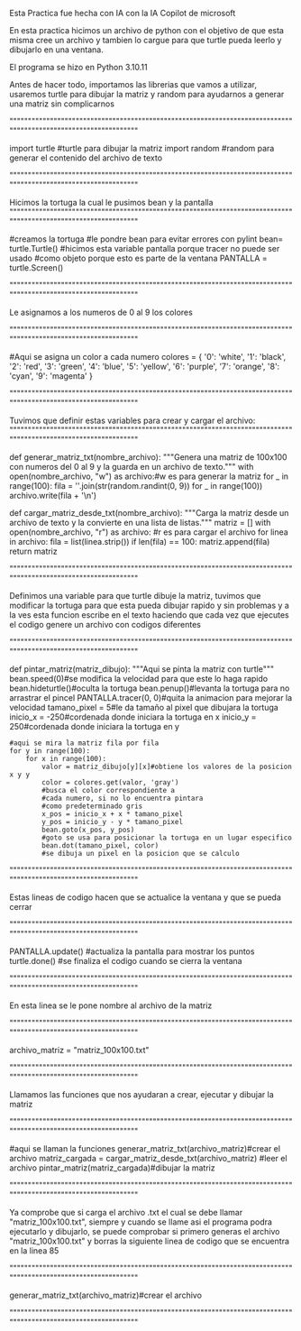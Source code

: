Esta Practica fue hecha con IA con la IA Copilot de microsoft

En esta practica hicimos un archivo de python con el objetivo de que esta misma cree un archivo y tambien lo cargue
para que turtle pueda leerlo y dibujarlo en una ventana.

El programa se hizo en Python 3.10.11

Antes de hacer todo, importamos las librerias que vamos a utilizar, usaremos turtle para dibujar la matriz
y random para ayudarnos a generar una matriz sin complicarnos

""""""""""""""""""""""""""""""""""""""""""""""""""""""""""""""""""""""""""""""""""""""""""""""""""""""""""""""""

import turtle
#turtle para dibujar la matriz
import random
#random para generar el contenido del archivo de texto

""""""""""""""""""""""""""""""""""""""""""""""""""""""""""""""""""""""""""""""""""""""""""""""""""""""""""""""""

Hicimos la tortuga la cual le pusimos bean y la pantalla
""""""""""""""""""""""""""""""""""""""""""""""""""""""""""""""""""""""""""""""""""""""""""""""""""""""""""""""""

#creamos la tortuga
#le pondre bean para evitar errores con pylint
bean= turtle.Turtle()
#hicimos esta variable pantalla porque tracer no puede ser usado
#como objeto porque esto es parte de la ventana
PANTALLA = turtle.Screen()

""""""""""""""""""""""""""""""""""""""""""""""""""""""""""""""""""""""""""""""""""""""""""""""""""""""""""""""""

Le asignamos a los numeros de 0 al 9 los colores

""""""""""""""""""""""""""""""""""""""""""""""""""""""""""""""""""""""""""""""""""""""""""""""""""""""""""""""""

#Aqui se asigna un color a cada numero
colores = {
    '0': 'white',
    '1': 'black',
    '2': 'red',
    '3': 'green',
    '4': 'blue',
    '5': 'yellow',
    '6': 'purple',
    '7': 'orange',
    '8': 'cyan',
    '9': 'magenta'
}

""""""""""""""""""""""""""""""""""""""""""""""""""""""""""""""""""""""""""""""""""""""""""""""""""""""""""""""""

Tuvimos que definir estas variables para crear y cargar el archivo:
""""""""""""""""""""""""""""""""""""""""""""""""""""""""""""""""""""""""""""""""""""""""""""""""""""""""""""""""

def generar_matriz_txt(nombre_archivo):
    """Genera una matriz de 100x100 con numeros del 0 al 9 y la guarda en un archivo de texto."""
    with open(nombre_archivo, "w") as archivo:#w es para generar la matriz
        for _ in range(100):
            fila = ''.join(str(random.randint(0, 9)) for _ in range(100))
            archivo.write(fila + '\n')

def cargar_matriz_desde_txt(nombre_archivo):
    """Carga la matriz desde un archivo de texto y la convierte en una lista de listas."""
    matriz = []
    with open(nombre_archivo, "r") as archivo: #r es para cargar el archivo
        for linea in archivo:
            fila = list(linea.strip())
            if len(fila) == 100:
                matriz.append(fila)
    return matriz
    
""""""""""""""""""""""""""""""""""""""""""""""""""""""""""""""""""""""""""""""""""""""""""""""""""""""""""""""""

Definimos una variable para que turtle dibuje la matriz, tuvimos que modificar la tortuga para que esta pueda
dibujar rapido y sin problemas y a la ves esta funcion escribe en el texto haciendo que cada vez que ejecutes el codigo genere un archivo con codigos diferentes 

""""""""""""""""""""""""""""""""""""""""""""""""""""""""""""""""""""""""""""""""""""""""""""""""""""""""""""""""

def pintar_matriz(matriz_dibujo):
    """Aqui se pinta la matriz con turtle"""
    bean.speed(0)#se modifica la velocidad para que este lo haga rapido
    bean.hideturtle()#oculta la tortuga
    bean.penup()#levanta la tortuga para no arrastrar el pincel
    PANTALLA.tracer(0, 0)#quita la animacion para mejorar la velocidad
    tamano_pixel = 5#le da tamaño al pixel que dibujara la tortuga
    inicio_x = -250#cordenada donde iniciara la tortuga en x
    inicio_y = 250#cordenada donde iniciara la tortuga en y

    #aqui se mira la matriz fila por fila
    for y in range(100):
        for x in range(100):
            valor = matriz_dibujo[y][x]#obtiene los valores de la posicion x y y
            color = colores.get(valor, 'gray')
            #busca el color correspondiente a
            #cada numero, si no lo encuentra pintara
            #como predeterminado gris
            x_pos = inicio_x + x * tamano_pixel
            y_pos = inicio_y - y * tamano_pixel
            bean.goto(x_pos, y_pos)
            #goto se usa para posicionar la tortuga en un lugar especifico
            bean.dot(tamano_pixel, color)
            #se dibuja un pixel en la posicion que se calculo
""""""""""""""""""""""""""""""""""""""""""""""""""""""""""""""""""""""""""""""""""""""""""""""""""""""""""""""""

Estas lineas de codigo hacen que se actualice la ventana y que se pueda cerrar

""""""""""""""""""""""""""""""""""""""""""""""""""""""""""""""""""""""""""""""""""""""""""""""""""""""""""""""""

PANTALLA.update()
    #actualiza la pantalla para mostrar los puntos
    turtle.done()
    #se finaliza el codigo cuando se cierra la ventana
    
""""""""""""""""""""""""""""""""""""""""""""""""""""""""""""""""""""""""""""""""""""""""""""""""""""""""""""""""

En esta linea se le pone nombre al archivo de la matriz

""""""""""""""""""""""""""""""""""""""""""""""""""""""""""""""""""""""""""""""""""""""""""""""""""""""""""""""""

archivo_matriz = "matriz_100x100.txt"

""""""""""""""""""""""""""""""""""""""""""""""""""""""""""""""""""""""""""""""""""""""""""""""""""""""""""""""""

Llamamos las funciones que nos ayudaran a crear, ejecutar y dibujar la matriz

""""""""""""""""""""""""""""""""""""""""""""""""""""""""""""""""""""""""""""""""""""""""""""""""""""""""""""""""

#aqui se llaman la funciones
generar_matriz_txt(archivo_matriz)#crear el archivo
matriz_cargada = cargar_matriz_desde_txt(archivo_matriz)  #leer el archivo
pintar_matriz(matriz_cargada)#dibujar la matriz

""""""""""""""""""""""""""""""""""""""""""""""""""""""""""""""""""""""""""""""""""""""""""""""""""""""""""""""""

Ya comprobe que si carga el archivo .txt el cual se debe llamar "matriz_100x100.txt", siempre y cuando se llame
asi el programa podra ejecutarlo y dibujarlo, se puede comprobar si primero generas el archivo "matriz_100x100.txt"
y borras la siguiente linea de codigo que se encuentra en la linea 85

""""""""""""""""""""""""""""""""""""""""""""""""""""""""""""""""""""""""""""""""""""""""""""""""""""""""""""""""

generar_matriz_txt(archivo_matriz)#crear el archivo

""""""""""""""""""""""""""""""""""""""""""""""""""""""""""""""""""""""""""""""""""""""""""""""""""""""""""""""""
